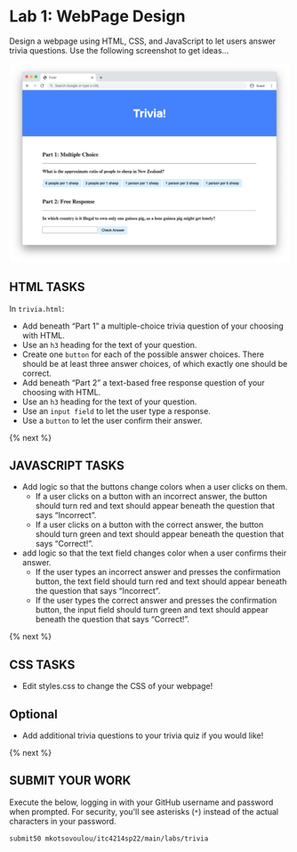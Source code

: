 # Lab 1: WebPage Design
Design a webpage using HTML, CSS, and JavaScript to let users answer trivia questions. Use the following screenshot to get ideas...

![EndResult](questions.png)

## HTML TASKS
In `trivia.html`:
* Add beneath “Part 1” a multiple-choice trivia question of your choosing with HTML.
* Use an `h3` heading for the text of your question.
* Create one `button` for each of the possible answer choices. There should be at least three answer choices, of which exactly one should be correct.
* Add beneath “Part 2” a text-based free response question of your choosing with HTML.
* Use an `h3` heading for the text of your question.
* Use an `input field` to let the user type a response.
* Use a `button` to let the user confirm their answer.

{% next %}

## JAVASCRIPT  TASKS
* Add logic so that the buttons change colors when a user clicks on them.
    * If a user clicks on a button with an incorrect answer, the button should turn red and text should appear beneath the question that says “Incorrect”.
    * If a user clicks on a button with the correct answer, the button should turn green and text should appear beneath the question that says “Correct!”.
* add logic so that the text field changes color when a user confirms their answer.
    * If the user types an incorrect answer and presses the confirmation button, the text field should turn red and text should appear beneath the question that says “Incorrect”.
    * If the user types the correct answer and presses the confirmation button, the input field should turn green and text should appear beneath the question that says “Correct!”.

{% next %}

## CSS TASKS
* Edit styles.css to change the CSS of your webpage!

## Optional
* Add additional trivia questions to your trivia quiz if you would like!

{% next %}

## SUBMIT YOUR WORK

Execute the below, logging in with your GitHub username and password when prompted. For security, you'll see asterisks (`*`) instead of the actual characters in your password.

```
submit50 mkotsovoulou/itc4214sp22/main/labs/trivia
```

